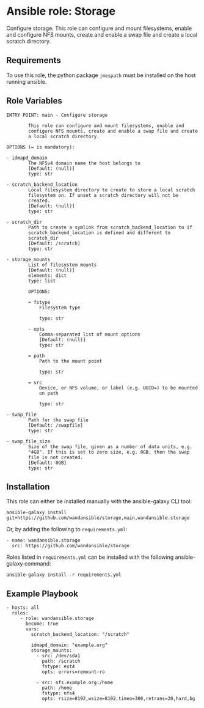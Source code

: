 Ansible role: Storage
=====================

Configure storage.
This role can configure and mount filesystems, enable and
configure NFS mounts, create and enable a swap file and create
a local scratch directory.

Requirements
------------

To use this role, the python package `jmespath` must be installed on the host running ansible.

Role Variables
--------------

```
ENTRY POINT: main - Configure storage

        This role can configure and mount filesystems, enable and
        configure NFS mounts, create and enable a swap file and create
        a local scratch directory.

OPTIONS (= is mandatory):

- idmapd_domain
        The NFSv4 domain name the host belongs to
        [Default: (null)]
        type: str

- scratch_backend_location
        Local filesystem directory to create to store a local scratch
        filesystem on. If unset a scratch directory will not be
        created.
        [Default: (null)]
        type: str

- scratch_dir
        Path to create a symlink from scratch_backend_location to if
        scratch_backend_location is defined and different to
        scratch_dir
        [Default: /scratch]
        type: str

- storage_mounts
        List of filesystem mounts
        [Default: (null)]
        elements: dict
        type: list

        OPTIONS:

        = fstype
            Filesystem type

            type: str

        - opts
            Comma-separated list of mount options
            [Default: (null)]
            type: str

        = path
            Path to the mount point

            type: str

        = src
            Device, or NFS volume, or label (e.g. UUID=) to be mounted
            on path

            type: str

- swap_file
        Path for the swap file
        [Default: /swapfile]
        type: str

- swap_file_size
        Size of the swap file, given as a number of data units, e.g.
        "4GB". If this is set to zero size, e.g. 0GB, then the swap
        file is not created.
        [Default: 0GB]
        type: str
```

Installation
------------

This role can either be installed manually with the ansible-galaxy CLI tool:

    ansible-galaxy install git+https://github.com/wandansible/storage,main,wandansible.storage
     
Or, by adding the following to `requirements.yml`:

    - name: wandansible.storage
      src: https://github.com/wandansible/storage

Roles listed in `requirements.yml` can be installed with the following ansible-galaxy command:

    ansible-galaxy install -r requirements.yml

Example Playbook
----------------

    - hosts: all
      roles:
         - role: wandansible.storage
           become: true
           vars:
             scratch_backend_location: "/scratch"

             idmapd_domain: "example.org"
             storage_mounts:
               - src: /dev/sda1
                 path: /scratch
                 fstype: ext4
                 opts: errors=remount-ro

               - src: nfs.example.org:/home
                 path: /home
                 fstype: nfs4
                 opts: rsize=8192,wsize=8192,timeo=300,retrans=20,hard,bg

